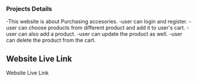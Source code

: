 <h3>Projects Details</h3>
-This website is about Purchasing accesories.
-user can login and register.
-user can choose products from different product and add it to user's cart.
-user can also add a product.
-user can update the product as well.
-user can delete the product from the cart.


<h2>Website Live Link</h2>
Website Live Link





